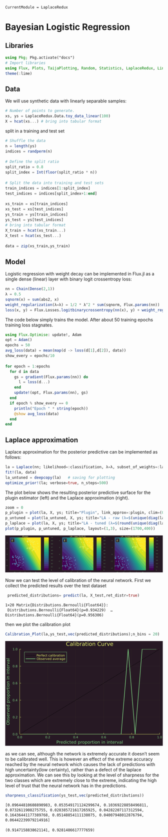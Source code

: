

``` @meta
CurrentModule = LaplaceRedux
```

# Bayesian Logistic Regression

## Libraries

``` julia
using Pkg; Pkg.activate("docs")
# Import libraries
using Flux, Plots, TaijaPlotting, Random, Statistics, LaplaceRedux, LinearAlgebra
theme(:lime)
```

## Data

We will use synthetic data with linearly separable samples:

``` julia
# Number of points to generate.
xs, ys = LaplaceRedux.Data.toy_data_linear(100)
X = hcat(xs...) # bring into tabular format
```

split in a training and test set

``` julia
# Shuffle the data
n = length(ys)
indices = randperm(n)

# Define the split ratio
split_ratio = 0.8
split_index = Int(floor(split_ratio * n))

# Split the data into training and test sets
train_indices = indices[1:split_index]
test_indices = indices[split_index+1:end]

xs_train = xs[train_indices]
xs_test = xs[test_indices]
ys_train = ys[train_indices]
ys_test = ys[test_indices]
# bring into tabular format
X_train = hcat(xs_train...) 
X_test = hcat(xs_test...) 

data = zip(xs_train,ys_train)
```

## Model

Logistic regression with weight decay can be implemented in Flux.jl as a single dense (linear) layer with binary logit crossentropy loss:

``` julia
nn = Chain(Dense(2,1))
λ = 0.5
sqnorm(x) = sum(abs2, x)
weight_regularization(λ=λ) = 1/2 * λ^2 * sum(sqnorm, Flux.params(nn))
loss(x, y) = Flux.Losses.logitbinarycrossentropy(nn(x), y) + weight_regularization()
```

The code below simply trains the model. After about 50 training epochs training loss stagnates.

``` julia
using Flux.Optimise: update!, Adam
opt = Adam()
epochs = 50
avg_loss(data) = mean(map(d -> loss(d[1],d[2]), data))
show_every = epochs/10

for epoch = 1:epochs
  for d in data
    gs = gradient(Flux.params(nn)) do
      l = loss(d...)
    end
    update!(opt, Flux.params(nn), gs)
  end
  if epoch % show_every == 0
    println("Epoch " * string(epoch))
    @show avg_loss(data)
  end
end
```

## Laplace approximation

Laplace approximation for the posterior predictive can be implemented as follows:

``` julia
la = Laplace(nn; likelihood=:classification, λ=λ, subset_of_weights=:last_layer)
fit!(la, data)
la_untuned = deepcopy(la)   # saving for plotting
optimize_prior!(la; verbose=true, n_steps=500)
```

The plot below shows the resulting posterior predictive surface for the plugin estimator (left) and the Laplace approximation (right).

``` julia
zoom = 0
p_plugin = plot(la, X, ys; title="Plugin", link_approx=:plugin, clim=(0,1))
p_untuned = plot(la_untuned, X, ys; title="LA - raw (λ=$(unique(diag(la_untuned.prior.P₀))[1]))", clim=(0,1), zoom=zoom)
p_laplace = plot(la, X, ys; title="LA - tuned (λ=$(round(unique(diag(la.prior.P₀))[1],digits=2)))", clim=(0,1), zoom=zoom)
plot(p_plugin, p_untuned, p_laplace, layout=(1,3), size=(1700,400))
```

![](logit_files/figure-commonmark/cell-8-output-1.svg)

Now we can test the level of calibration of the neural network.
First we collect the predicted results over the test dataset

``` julia
 predicted_distributions= predict(la, X_test,ret_distr=true)
```

    1×20 Matrix{Distributions.Bernoulli{Float64}}:
     Distributions.Bernoulli{Float64}(p=0.934229)  …  Distributions.Bernoulli{Float64}(p=0.956306)

then we plot the calibration plot

``` julia
Calibration_Plot(la,ys_test,vec(predicted_distributions);n_bins = 20)
```

![](logit_files/figure-commonmark/cell-10-output-1.svg)

as we can see, although the network is extremely accurate it doesn’t seem to be calibrated well. This is however an effect of the extreme accuracy reached by the neural network which causes the lack of predictions with high uncertainty(low certainty), rather than a defect of the laplace approximation. We can see this by looking at the level of sharpness for the two classes which are extremely close to the extreme, indicating the high level of trust that the neural network has in the predictions.

``` julia
sharpness_classification(ys_test,vec(predicted_distributions))
```

    [0.09644810608890983, 0.053549171124299674, 0.10369228858496811, 0.0732611908275755, 0.028385721617265925, 0.04282207117312594, 0.16436441177389768, 0.05148854111138075, 0.04007948012876794, 0.06442239979214916]

    (0.9147158838621141, 0.9281486617777659)
